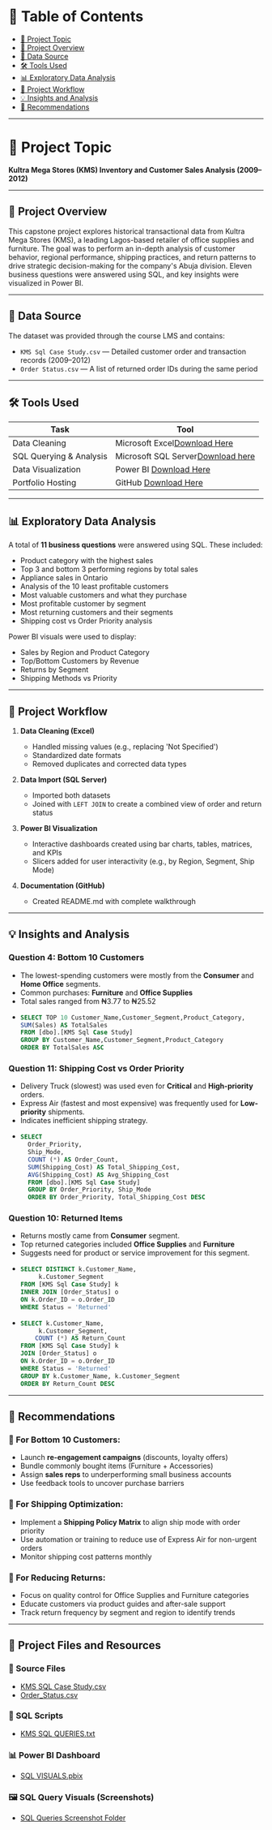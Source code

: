 # 📑 Table of Contents

- [📌 Project Topic](#-project-topic)
- [📖 Project Overview](#-project-overview)
- [📂 Data Source](#-data-source)
- [🛠 Tools Used](#-tools-used)
- [📊 Exploratory Data Analysis](#-exploratory-data-analysis)
- [🔄 Project Workflow](#-project-workflow)
- [💡 Insights and Analysis](#-insights-and-analysis)
- [📌 Recommendations](#-recommendations)

---

# 📌 Project Topic

**Kultra Mega Stores (KMS) Inventory and Customer Sales Analysis (2009–2012)**

---

## 📖 Project Overview

This capstone project explores historical transactional data from Kultra Mega Stores (KMS), a leading Lagos-based retailer of office supplies and furniture. The goal was to perform an in-depth analysis of customer behavior, regional performance, shipping practices, and return patterns to drive strategic decision-making for the company's Abuja division. Eleven business questions were answered using SQL, and key insights were visualized in Power BI.

---

## 📂 Data Source

The dataset was provided through the course LMS and contains:

- `KMS Sql Case Study.csv` — Detailed customer order and transaction records (2009–2012)
- `Order Status.csv` — A list of returned order IDs during the same period

---

## 🛠 Tools Used

| Task                        | Tool                                    |
|-----------------------------|-----------------------------------------|
| Data Cleaning               | Microsoft Excel[Download Here](https://www.microsoft.com/en-us/microsoft-365/p/excel/CFQ7TTC0HR4R?activetab=pivot:overviewtab)        |
| SQL Querying & Analysis     | Microsoft SQL Server[Download here](https://www.microsoft.com/en-us/sql-server/sql-server-downloads)   |
| Data Visualization          | Power BI    [Download Here](https://go.microsoft.com/fwlink/?LinkId=2240819&clcid=0x409&culture=en-us&country=us)               |
| Portfolio Hosting           | GitHub      [Download Here](https://github.com/)               |

---

## 📊 Exploratory Data Analysis

A total of **11 business questions** were answered using SQL. These included:

- Product category with the highest sales
- Top 3 and bottom 3 performing regions by total sales
- Appliance sales in Ontario
- Analysis of the 10 least profitable customers
- Most valuable customers and what they purchase
- Most profitable customer by segment
- Most returning customers and their segments
- Shipping cost vs Order Priority analysis

Power BI visuals were used to display:

- Sales by Region and Product Category
- Top/Bottom Customers by Revenue
- Returns by Segment
- Shipping Methods vs Priority

---

## 🔄 Project Workflow

1. **Data Cleaning (Excel)**
   - Handled missing values (e.g., replacing 'Not Specified')
   - Standardized date formats
   - Removed duplicates and corrected data types

2. **Data Import (SQL Server)**
   - Imported both datasets
   - Joined with `LEFT JOIN` to create a combined view of order and return status

3. **Power BI Visualization**
   - Interactive dashboards created using bar charts, tables, matrices, and KPIs
   - Slicers added for user interactivity (e.g., by Region, Segment, Ship Mode)

4. **Documentation (GitHub)**
   - Created README.md with complete walkthrough

---

## 💡 Insights and Analysis

### Question 4: Bottom 10 Customers
- The lowest-spending customers were mostly from the **Consumer** and **Home Office** segments.
- Common purchases: **Furniture** and **Office Supplies**
- Total sales ranged from ₦3.77 to ₦25.52
- ``` SQL
  SELECT TOP 10 Customer_Name,Customer_Segment,Product_Category,
  SUM(Sales) AS TotalSales
  FROM [dbo].[KMS Sql Case Study]
  GROUP BY Customer_Name,Customer_Segment,Product_Category
  ORDER BY TotalSales ASC

### Question 11: Shipping Cost vs Order Priority
- Delivery Truck (slowest) was used even for **Critical** and **High-priority** orders.
- Express Air (fastest and most expensive) was frequently used for **Low-priority** shipments.
- Indicates inefficient shipping strategy.
- ``` SQL
  SELECT 
    Order_Priority,
    Ship_Mode,
	COUNT (*) AS Order_Count,
	SUM(Shipping_Cost) AS Total_Shipping_Cost,
	AVG(Shipping_Cost) AS Avg_Shipping_Cost
	FROM [dbo].[KMS Sql Case Study]
	GROUP BY Order_Priority, Ship_Mode
	ORDER BY Order_Priority, Total_Shipping_Cost DESC

### Question 10: Returned Items
- Returns mostly came from **Consumer** segment.
- Top returned categories included **Office Supplies** and **Furniture**
- Suggests need for product or service improvement for this segment.
- ``` SQL
  SELECT DISTINCT k.Customer_Name,
       k.Customer_Segment
  FROM [KMS Sql Case Study] k
  INNER JOIN [Order_Status] o
  ON k.Order_ID = o.Order_ID
  WHERE Status = 'Returned'
- ``` SQL
  SELECT k.Customer_Name,
       k.Customer_Segment,
	  COUNT (*) AS Return_Count
  FROM [KMS Sql Case Study] k
  JOIN [Order_Status] o
  ON k.Order_ID = o.Order_ID
  WHERE Status = 'Returned'
  GROUP BY k.Customer_Name, k.Customer_Segment
  ORDER BY Return_Count DESC
---


## 📌 Recommendations

### 🔹 For Bottom 10 Customers:
- Launch **re-engagement campaigns** (discounts, loyalty offers)
- Bundle commonly bought items (Furniture + Accessories)
- Assign **sales reps** to underperforming small business accounts
- Use feedback tools to uncover purchase barriers

### 🔹 For Shipping Optimization:
- Implement a **Shipping Policy Matrix** to align ship mode with order priority
- Use automation or training to reduce use of Express Air for non-urgent orders
- Monitor shipping cost patterns monthly

### 🔹 For Reducing Returns:
- Focus on quality control for Office Supplies and Furniture categories
- Educate customers via product guides and after-sale support
- Track return frequency by segment and region to identify trends

---

## 📁 Project Files and Resources

### 📄 Source Files
- [KMS SQL Case Study.csv](KMS%20Sql%20Case%20Study.csv)
- [Order_Status.csv](Order_Status.csv)

### 🧾 SQL Scripts
- [KMS SQL QUERIES.txt](KMS%20SQL%20QUERIES.txt)

### 📊 Power BI Dashboard
- [SQL VISUALS.pbix](SQL%20VISUALS.pbix)

### 🖼 SQL Query Visuals (Screenshots)
- [SQL Queries Screenshot Folder](SQL%20Queries%20Screenshot/)


